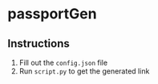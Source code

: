 # passportGen

## Instructions
1. Fill out the `config.json` file
1. Run `script.py` to get the generated link
